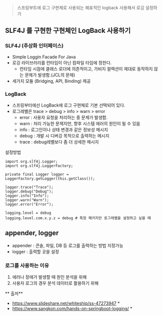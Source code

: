 

> 스프링부트에 로그 구현체로 사용되는 해표적인 logback 사용해서 로깅 설정하기

## SLF4J 를 구현한 구현체인 LogBack 사용하기
### SLF4J (추상화 인터페이스)
*  Simple Loggin Facade For Java
* 로깅 라이브러리를 런타임이 아닌 컴파일 타임에 정한다.
	* 런타임 시점에 클래스 로더에 의존적이고, 가비지 컬렉션이 제대로 동작하지 않는 문제가 발생함.(JCL의 문제)
* 세가지 모듈 (Bridging, API, Binding) 제공

### LogBack
* 스프링부터에선 LogBack에 로그 구현체로 기본 선택되어 있다.
* 로그레벨은 trace > debug > info > warn > error
	* error : 사용자 요청을 처리하는 중 문제가 발생함.
	* warn : 처리 가능한 문제지만, 향후 시스템 에러의 원인이 될 수 있음
	* info : 로그인이나 상태 변경과 같은 정보성 메시지
	* debug : 개발 시 디버깅 목적으로 출력하는 메시지
	* trace : debug레벨보다 좀 더 상세한 메시지
	
설정방법
``` controller 등 자바파일
import org.slf4j.Logger;  
import org.slf4j.LoggerFactory;

private final Logger logger = LoggerFactory.getLogger(this.getClass());

logger.trace("Trace");  
logger.debug("Debug");  
logger.info("Info");  
logger.warn("Warn");  
logger.error("Error");
```
```application.properties
logging.level = debug
logging.level.com.x.y.z = debug # 특정 패키지만 로그레벨을 설정하고 싶을 때

```

## appender, logger
* appender : 콘솔, 파일, DB 등 로그를 출력하는 방법 지정가능
* logger : 출력할 곳을 설정

### 로그를 사용하는 이유
1. 에러나 장애가 발생할 때 원인 분석을 위해
2.  사용자 로그의 경우 분석 데이터로 활용하기 위해





** 출저**
* https://www.slideshare.net/whiteship/ss-47273947 *
* https://www.sangkon.com/hands-on-springboot-logging/ *

<!--stackedit_data:
eyJoaXN0b3J5IjpbLTExNTMwNDcwOTgsLTk4OTI3MzYzNF19
-->